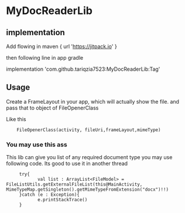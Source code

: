 # MyDocReaderLib

## implementation

Add flowing in
maven { url 'https://jitpack.io' }

then following line in app gradle

implementation 'com.github.tariqzia7523:MyDocReaderLib:Tag'

## Usage

Create a FrameLayout in your app, which will actually show the file. and pass that to object of FileOpenerClass

Like this 

        FileOpenerClass(activity, fileUri,frameLayout,mimeType)


### You may use this ass 

This lib can give you list of any required document type you may use following code. Its good to use it in another thread

         try{
                val list : ArrayList<FileModel> = FileListUtils.getExternalFileList(this@MainActivity, MimeTypeMap.getSingleton().getMimeTypeFromExtension("docx")!!)
         }catch (e : Exception){
                e.printStackTrace()
         }


